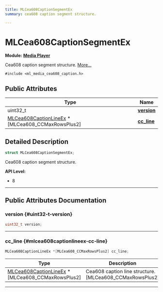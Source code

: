 ```yaml
---
title: MLCea608CaptionSegmentEx
summary: cea608 caption segment structure. 

---
```


# MLCea608CaptionSegmentEx

**Module:** **[Media Player](/versioned_docs/version-14-Jun-2023/api-ref/api/Modules/group___media_player/group___media_player.md)**



Cea608 caption segment structure.  [More...](#detailed-description)


`#include <ml_media_cea608_caption.h>`

## Public Attributes

| Type           | Name           |
| -------------- | -------------- |
| uint32_t | **[version](/versioned_docs/version-14-Jun-2023/api-ref/api/Modules/group___media_player/struct_m_l_cea608_caption_segment_ex.md#uint32-t-version)**  |
| [MLCea608CaptionLineEx](/versioned_docs/version-14-Jun-2023/api-ref/api/Modules/group___media_player/struct_m_l_cea608_caption_line_ex.md) *[MLCea608_CCMaxRowsPlus2] | **[cc_line](/versioned_docs/version-14-Jun-2023/api-ref/api/Modules/group___media_player/struct_m_l_cea608_caption_segment_ex.md#mlcea608captionlineex-cc-line)**  |

## Detailed Description

```cpp
struct MLCea608CaptionSegmentEx;
```

Cea608 caption segment structure. 




**API Level:**
  * 8




-----------
## Public Attributes Documentation

### version {#uint32-t-version}

```cpp
uint32_t version;
```






-----------

### cc_line {#mlcea608captionlineex-cc-line}

```cpp
MLCea608CaptionLineEx *[MLCea608_CCMaxRowsPlus2] cc_line;
```



| Type | Description |
|--|--|
| [MLCea608CaptionLineEx](/versioned_docs/version-14-Jun-2023/api-ref/api/Modules/group___media_player/struct_m_l_cea608_caption_line_ex.md) *[MLCea608_CCMaxRowsPlus2] | Cea608 caption line structure. [MLCea608_CCMaxRowsPlus2] |






-----------

